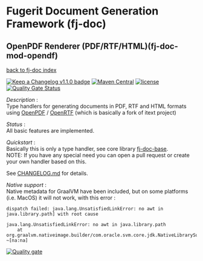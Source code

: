 # Fugerit Document Generation Framework (fj-doc)

## OpenPDF Renderer (PDF/RTF/HTML)(fj-doc-mod-opendf)

[back to fj-doc index](https://github.com/fugerit-org/fj-doc.git)  

[![Keep a Changelog v1.1.0 badge](https://img.shields.io/badge/changelog-Keep%20a%20Changelog%20v1.1.0-%23E05735)](https://github.com/fugerit-org/fj-doc-mod-openpdf/blob/main/CHANGELOG.md) 
[![Maven Central](https://img.shields.io/maven-central/v/org.fugerit.java/fj-doc-mod-openpdf.svg)](https://mvnrepository.com/artifact/org.fugerit.java/fj-doc-mod-openpdf) 
[![license](https://img.shields.io/badge/License-Apache%20License%202.0-teal.svg)](https://opensource.org/licenses/Apache-2.0)
[![Quality Gate Status](https://sonarcloud.io/api/project_badges/measure?project=fugerit-org_fj-doc-mod-openpdf&metric=alert_status)](https://sonarcloud.io/summary/new_code?id=fugerit-org_fj-doc-mod-openpdf)

*Description* :  
Type handlers for generating documents in PDF, RTF and HTML formats using [OpenPDF](https://github.com/LibrePDF/OpenPDF) / [OpenRTF](https://github.com/LibrePDF/OpenRTF) (which is basically a fork of itext project)

*Status* :  
All basic features are implemented.  

*Quickstart* :  
Basically this is only a type handler, see core library [fj-doc-base](https://github.com/fugerit-org/fj-doc.git).  
NOTE: If you have any special need you can open a pull request or create your own handler based on this.

See [CHANGELOG.md](CHANGELOG.md) for details.

*Native support* :   
Native metadata for GraalVM have been included, but on some platforms (i.e. MacOS) it will not work, with this error : 

``` 
dispatch failed: java.lang.UnsatisfiedLinkError: no awt in java.library.path] with root cause

java.lang.UnsatisfiedLinkError: no awt in java.library.path
	at org.graalvm.nativeimage.builder/com.oracle.svm.core.jdk.NativeLibrarySupport.loadLibraryRelative(NativeLibrarySupport.java:120) ~[na:na]
```

[![Quality gate](https://sonarcloud.io/api/project_badges/quality_gate?project=fugerit-org_fj-doc-mod-openpdf)](https://sonarcloud.io/summary/new_code?id=fugerit-org_fj-doc-mod-openpdf)